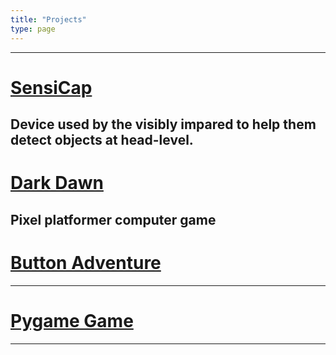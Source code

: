 ```yaml
---
title: "Projects"
type: page
---
```



---
# [SensiCap](/projects/SensiCap/)
Device used by the visibly impared to help them detect objects at head-level.
---
# [Dark Dawn](/projects/DarkDawn/)
Pixel platformer computer game
---
# [Button Adventure](/projects/buttonadventure/)

---
# [Pygame Game](/projects/pygame/)
---